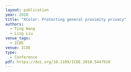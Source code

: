```yaml
---
layout: publication
year: 2010
title: "XColor: Protecting general proximity privacy"
authors:
  - Ting Wang
  - Ling Liu
venue_tags:
  - ICDE
venue: ICDE
type:
  - Conference
pdf: https://doi.org/10.1109/ICDE.2010.5447910
---
```

